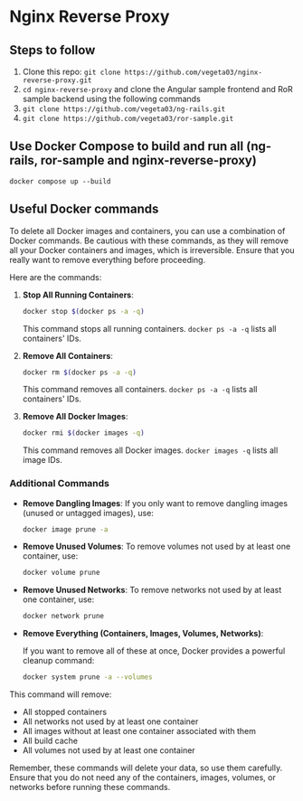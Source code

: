 # Nginx Reverse Proxy

## Steps to follow

1. Clone this repo: `git clone https://github.com/vegeta03/nginx-reverse-proxy.git`
2. `cd nginx-reverse-proxy` and clone the Angular sample frontend and RoR sample backend using the following commands
3. `git clone https://github.com/vegeta03/ng-rails.git`
4. `git clone https://github.com/vegeta03/ror-sample.git`

## Use Docker Compose to build and run all (ng-rails, ror-sample and nginx-reverse-proxy)

`docker compose up --build`

## Useful Docker commands

To delete all Docker images and containers, you can use a combination of Docker commands. Be cautious with these commands, as they will remove all your Docker containers and images, which is irreversible. Ensure that you really want to remove everything before proceeding.

Here are the commands:

1. **Stop All Running Containers**:

   ```bash
   docker stop $(docker ps -a -q)
   ```

   This command stops all running containers. `docker ps -a -q` lists all containers' IDs.

2. **Remove All Containers**:

   ```bash
   docker rm $(docker ps -a -q)
   ```

   This command removes all containers. `docker ps -a -q` lists all containers' IDs.

3. **Remove All Docker Images**:

   ```bash
   docker rmi $(docker images -q)
   ```

   This command removes all Docker images. `docker images -q` lists all image IDs.

### Additional Commands

- **Remove Dangling Images**:
  If you only want to remove dangling images (unused or untagged images), use:

  ```bash
  docker image prune -a
  ```

- **Remove Unused Volumes**:
  To remove volumes not used by at least one container, use:

  ```bash
  docker volume prune
  ```

- **Remove Unused Networks**:
  To remove networks not used by at least one container, use:

  ```bash
  docker network prune
  ```

- **Remove Everything (Containers, Images, Volumes, Networks)**:

  If you want to remove all of these at once, Docker provides a powerful cleanup command:

  ```bash
  docker system prune -a --volumes
  ```

This command will remove:

- All stopped containers
- All networks not used by at least one container
- All images without at least one container associated with them
- All build cache
- All volumes not used by at least one container

Remember, these commands will delete your data, so use them carefully. Ensure that you do not need any of the containers, images, volumes, or networks before running these commands.
